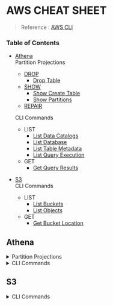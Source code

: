 # AWS CHEAT SHEET
> Reference : [AWS CLI](#https://docs.aws.amazon.com/cli/latest/index.html)

### Table of Contents
* [Athena](#athena)  
  Partition Projections
    * [DROP](#drop)
      * [Drop Table](#drop-table)
    * [SHOW](#show)
      * [Show Create Table](#show-create-table)
      * [Show Partitions](#show-partitions)
    * [REPAIR](#repair)  

  CLI Commands  
  * LIST  
    * [List Data Catalogs](#list-data-catalogs)
    * [List Database](#list-database)
    * [List Table Metadata](#list-table-metadata)
    * [List Query Execution](#list-query-execution)
  * GET  
    * [Get Query Results](#get-query-results)

* [S3](#s3)  
  CLI Commands
  * LIST
    * [List Buckets](#list-buckets)
    * [List Objects](#list-objects)
  * GET
    * [Get Bucket Location](#get-bucket-location)


## Athena
<details>
  <summary>Partition Projections</summary>

### DROP
#### Drop Table
```sql
ALTER TABLE  <tableName>
DROP IF EXISTS PARTITION(year='yyyy', month='MM', day='dd')
```

### SHOW
#### Show Create Table
```sql
SHOW CREATE TABLE <tableName>
```
👉🏻 This shows table, and configuration info.

#### Show Partitions
```sql
SHOW PARTITIONS <tableName>
```
👉🏻 This shows whole partitioned data.

[↑ return to TOC](#table-of-contents)

#### REPAIR
##### Repair Manually
If your data looks like this,   
`s3://bucketName/path/distributionID/yyyy/MM/dd/hh`   
than
```sql
ALTER TABLE <db>.<bucketName>
ADD PARTITION (year='yyyy',month='MM', day='dd') 
LOCATION 's3://bucketName/path/distributionID/yyyy/MM/dd/hh'
```
```sql
# example code
ALTER TABLE default.cloudfront-test
ADD PARTITION (year='2020',month='10', day='05') 
LOCATION 's3://cloudfront-test/logs/abcdeabcded/2020/10/05/00'
```

##### Repair Automatically
If your data looks like this,
`s3://bucketName/path/distributionID/year=2020/month=10/day=05/hour=00`  
than
```sql
MSCK REPAIR TABLE <tableName>;
```

[↑ return to TOC](#table-of-contents)

</details>

<details>
  <summary>CLI Commands</summary>

### LIST  
#### List Data Catalogs
`aws athena --list-data-catalogs`  
> example of output:
```  
{
  "DataCatalogsSummary": [
      {
          "CatalogName": "AwsDataCatalog",
          "Type": "GLUE"
      }
  ]
}
```
**DataCatalogsSummary** ⇒ A summary list of data catalogs  
**CatalogName** ⇒ The name of the data catalog  
**Type** ⇒ The data catalog type.

[↑ return to TOC](#table-of-contents)

#### List Database
`aws athena list-databases --catalog-name <catalogName>`  
* NOTE : Case-insensitive
> example : `aws athena list-databases --catalog-name AwsDataCatalog`  
```{
    "DatabaseList": [
        {
            "Name": "local",
            "Description": "Database for Local Shop"
        },
        {
            "Name": "global",
            "Description": "Database for Outside of USA Shop",
            "Parameters": {
                "CreatedBy": "Athena",
                "EXTERNAL": "TRUE"
            }
        }
    ]
}
```

[↑ return to TOC](#table-of-contents)

#### List Table Metadata
`aws athena list-table-metadata --catalog-name <catalogName> --database-name <databaseName>`

* w/ **--max-items** option  
`aws athena list-table-metadata --catalog-name <catalogName> --database-name <databaseName> --max-items <totalNumber>`  
> example of : `aws athena list-table-metadata --catalog-name AwsDataCatalog --database-name geography --max-items 2`
```
{
    "TableMetadataList": [
        {
            "Name": "country_codes",
            "CreateTime": 1586553454.0,
            "TableType": "EXTERNAL_TABLE",
            "Columns": [
                {
                    "Name": "country",
                    "Type": "string",
                    "Comment": "geo id"
                },
                {
                    "Name": "alpha-2 code",
                    "Type": "string",
                    "Comment": "geo id2"
                },
                {
                    "Name": "alpha-3 code",
                    "Type": "string",
                    "Comment": "state name"
                },
                {
                    "Name": "numeric code",
                    "Type": "bigint",
                    "Comment": ""
                },
                {
                    "Name": "latitude",
                    "Type": "bigint",
                    "Comment": "location (latitude)"
                },
                {
                    "Name": "longitude",
                    "Type": "bigint",
                    "Comment": "location (longitude)"
                }
            ],
            "Parameters": {
                "areColumnsQuoted": "false",
                "classification": "csv",
                "columnsOrdered": "true",
                "delimiter": ",",
                "has_encrypted_data": "false",
                "inputformat": "org.apache.hadoop.mapred.TextInputFormat",
                "location": "s3://awsdoc-example-bucket/csv/countrycode",
                "outputformat": "org.apache.hadoop.hive.ql.io.HiveIgnoreKeyTextOutputFormat",
                "serde.param.field.delim": ",",
                "serde.serialization.lib": "org.apache.hadoop.hive.serde2.lazy.LazySimpleSerDe",
                "skip.header.line.count": "1",
                "typeOfData": "file"
            }
        },
        {
            "Name": "county_populations",
            "CreateTime": 1586553446.0,
            "TableType": "EXTERNAL_TABLE",
            "Columns": [
                {
                    "Name": "id",
                    "Type": "string",
                    "Comment": "geo id"
                },
                {
                    "Name": "country",

                    "Name": "id2",
                    "Type": "string",
                    "Comment": "geo id2"
                },
                {
                    "Name": "county",
                    "Type": "string",
                    "Comment": "county name"
                },
                {
                    "Name": "state",
                    "Type": "string",
                    "Comment": "state name"
                },
                {
                    "Name": "population estimate 2018",
                    "Type": "string",
                    "Comment": ""
                }
            ],
            "Parameters": {
                "areColumnsQuoted": "false",
                "classification": "csv",
                "columnsOrdered": "true",
                "delimiter": ",",
                "has_encrypted_data": "false",
                "inputformat": "org.apache.hadoop.mapred.TextInputFormat",
                "location": "s3://awsdoc-example-bucket/csv/CountyPopulation",
                "outputformat": "org.apache.hadoop.hive.ql.io.HiveIgnoreKeyTextOutputFormat",
                "serde.param.field.delim": ",",
                "serde.serialization.lib": "org.apache.hadoop.hive.serde2.lazy.LazySimpleSerDe",
                "skip.header.line.count": "1",
                "typeOfData": "file"
            }
        }
    ],
    "NextToken": "eyJOZXh0VG9rZW4iOiBudWxsLCAiYm90b190cnVuY2F0ZV9hbW91bnQiOiAyfQ=="
}
```

[↑ return to TOC](#table-of-contents)

#### List Query Execution  
`aws athena list-query-executions`  
```
{
    "QueryExecutionIds": [
        "XXXXXXXX-1a00-XXXX-a348-XXXXXXXXXXXX",
        "XXXXXXXX-6f9c-XXXX-b0b6-XXXXXXXXXXXX",
        "XXXXXXXX-2942-XXXX-82d1-XXXXXXXXXXXX",
        "XXXXXXXX-f2e0-XXXX-8670-XXXXXXXXXXXX",
        "XXXXXXXX-e6f4-XXXX-9f41-XXXXXXXXXXXX",
        .
        .
        .
   ]
}
```
**QueryExecutionIds** ⇒ The unique IDs of each query execution.

* w/ **--max-items** option  
`aws athena list-query-executions --max-items <totalNumber>`

> example : `aws athena list-query-executions --max-items 3`
```
{
    "QueryExecutionIds": [
        "XXXXXXXX-1a00-XXXX-a348-XXXXXXXXXXXX",
        "XXXXXXXX-6f9c-XXXX-b0b6-XXXXXXXXXXXX",
        "XXXXXXXX-2942-XXXX-82d1-XXXXXXXXXXXX",
   ]
   “NextToken”: “eyJOZXXXXXXXXXXXXXfQ==”
}
```
**NextToken** ⇒ A token to be used by the next reuqest if this request is truncacted.


[↑ return to TOC](#table-of-contents)

### GET  

#### Get Query Results  
`aws athena get-query-execution --query-execution-id <executionID>`
> example : `aws athena-get-query-exectution --query-execution-id XXXXXXXX-1a00-XXXX-a348-XXXXXXXXXXXX`  
```

{
    "QueryExecution": {
        "QueryExecutionId": "XXXXXXXX-1a00-XXXX-a348-XXXXXXXXXXXX",
        "Query": "SELECT *\nFROM local.bluebottle\nWHERE dt=\"date\"('2020-10-15')",
        "StatementType": "DML",
        "ResultConfiguration": {
            "OutputLocation": "s3://bluebottle/shop/2020/10/15/XXXXXXXX-1a00-XXXX-a348-XXXXXXXXXXXX.csv"
        },
        "QueryExecutionContext": {},
        "Status": {
            "State": "SUCCEEDED",
            "SubmissionDateTime": "2020-10-16T14:13:10.355000+09:00",
            "CompletionDateTime": "2020-10-16T14:13:40.378000+09:00"
        },
        "Statistics": {
            "EngineExecutionTimeInMillis": 29787,
            "DataScannedInBytes": 216541413,
            "TotalExecutionTimeInMillis": 30023,
            "QueryQueueTimeInMillis": 154,
            "QueryPlanningTimeInMillis": 728,
            "ServiceProcessingTimeInMillis": 82
        },
        "WorkGroup": "primary"
    }
}

```

[↑ return to TOC](#table-of-contents)


</details>

## S3
<details>
  <summary>CLI Commands</summary>

### LIST
#### List Buckets
`aws s3 ls <bucketName>`   
> example : `aws s3 ls bluebottle`
```
2020-10-05 17:08:50 mybucketA
2020-10-06 14:55:44 mybucketB
```

* w/ **--profile** option  
`aws --profile <profileName> s3 ls <bucketName>`

* w/ **--human-readable** option  
  `aws s3 ls s3://bucketName/path --human-readable`   
  Displays the size of the obejcts in human readable format.

* w/ **--recursive** option  
`aws s3 ls s3://bucketName --recursive`  
  Displays all files include sub-directories.  
  > example : `aws s3 ls s3://bluebottle --recursive` 
  ```
  2020-09-24 12:45:12  1364 path/2020/10/09/abcd.metadata
  ```

  1. **First column** : timestamp
  1. **Second column** : object size
  1. **Third column** : object name

`aws s3api list-buckets`
> example of output : 
```
{
    "Buckets": [
        {
            "Name": "mybucketA"
            "CreationDate": "2020-10-05T17:08:50.000Z",
        },
        {
            "Name": "mybucketB"
            "CreationDate": "2020-10-06T14:55:44.000Z",
        },
        {
          "Name": "mybucketC"
          "CreationDate": "2020-01-01T23:32:05+00:00",
        },
    ],
    "Owner": {
        "DisplayName": "userName",
        "ID": "userID"
    },
}
```
👉🏻 &nbsp;Buckets are returned in alphabetical order.


[↑ return to TOC](#table-of-contents)


#### List Objects
`aws s3 ls s3://<buckentName>/<path>/`  
> example : `aws s3 ls s3://bluebottle/shop/`  
```
      PRE 2002/
      PRE 2003/
      PRE 2004/
      PRE 2005/
      PRE 2006/
      PRE 2007/
      PRE 2008/
      PRE 2009/
      PRE 2010/
      PRE 2011/
      PRE 2012/
      PRE 2013/
      PRE 2014/
      PRE 2015/
      PRE 2016/
      PRE 2017/
      PRE 2018/
      PRE 2019/
      PRE 2020/
```
> **PRE** stands for **Pre**fix of ann S3 object.

* w/ **--profile** option  
`aws --profile <profileName> s3 ls <bucketName>`  


`aws s3api list-objects --bucket <bucketName>`  

* w/ **--max-items** option  
`aws s3api list-objects --bucket <bucketName> --max-items <totalNumber>`  
The total number of items to return.


### GET
#### Get Bucket Location
`aws s3api get-bucket-location --bucket <bucketName>`  
* w/ **--profile** option  
`aws --profile <profileName> s3api get-bucket-location --bucket <bucketName>`  


[↑ return to TOC](#table-of-contents)

</detail>